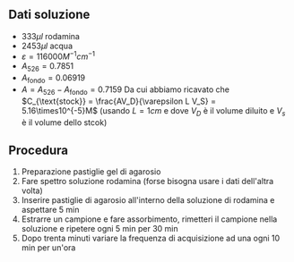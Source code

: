## Dati soluzione
- $333 \mu l$ rodamina
- $2453 \mu l$ acqua
- $\varepsilon = 116000 M^{-1} cm^{-1}$
- $A_{526} = 0.7851$
- $A_{\text{fondo}}=0.06919$
- $A = A_{526} - A_{\text{fondo}} = 0.7159$
Da cui abbiamo ricavato che $C_{\text{stock}} = \frac{AV_D}{\varepsilon L V_S} = 5.16\times10^{-5}M$
(usando $L = 1cm$ e dove $V_D$ è il volume diluito e $V_s$ è il volume dello stcok)

## Procedura
1) Preparazione pastiglie gel di agarosio
2) Fare spettro soluzione rodamina (forse bisogna usare i dati dell'altra volta)
3) Inserire pastiglie di agarosio all'interno della soluzione di rodamina e aspettare 5 min
4) Estrarre un campione e fare assorbimento, rimetteri il campione nella soluzione e ripetere ogni 5 min per 30 min
5) Dopo trenta minuti variare la frequenza di acquisizione ad una ogni 10 min per un'ora





